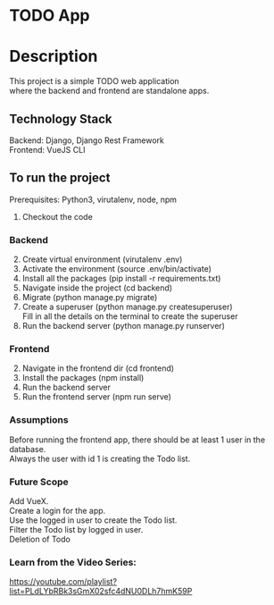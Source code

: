 # TODO App

# Description
This project is a simple TODO web application <br />
where the backend and frontend are standalone apps.

## Technology Stack
Backend: Django, Django Rest Framework <br />
Frontend: VueJS CLI

## To run the project
Prerequisites: Python3, virutalenv, node, npm

1. Checkout the code
### Backend
2. Create virtual environment (virutalenv .env)
3. Activate the environment (source .env/bin/activate)
4. Install all the packages (pip install -r requirements.txt)
5. Navigate inside the project (cd backend)
6. Migrate (python manage.py migrate)
7. Create a superuser (python manage.py createsuperuser) <br />
   Fill in all the details on the terminal to create the superuser
8. Run the backend server (python manage.py runserver)

### Frontend
2. Navigate in the frontend dir (cd frontend)
3. Install the packages (npm install)
4. Run the backend server
5. Run the frontend server (npm run serve)


### Assumptions
Before running the frontend app, there should be at least 1 user in the database. <br />
Always the user with id 1 is creating the Todo list. <br />

### Future Scope
Add VueX. <br />
Create a login for the app. <br />
Use the logged in user to create the Todo list. <br />
Filter the Todo list by logged in user. <br />
Deletion of Todo <br />


### Learn from the Video Series:
https://youtube.com/playlist?list=PLdLYbRBk3sGmX02sfc4dNU0DLh7hmK59P

